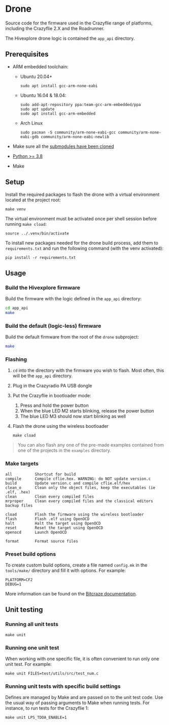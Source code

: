 # Drone

Source code for the firmware used in the Crazyflie range of platforms, including the Crazyflie 2.X and the Roadrunner.

The Hivexplore drone logic is contained the `app_api` directory.

## Prerequisites

- ARM embedded toolchain:
    - Ubuntu 20.04+

        ```
        sudo apt install gcc-arm-none-eabi
        ```

    - Ubuntu 16.04 & 18.04:

        ```
        sudo add-apt-repository ppa:team-gcc-arm-embedded/ppa
        sudo apt update
        sudo apt install gcc-arm-embedded
        ```

    - Arch Linux

        ```
        sudo pacman -S community/arm-none-eabi-gcc community/arm-none-eabi-gdb community/arm-none-eabi-newlib
        ```

- Make sure all the [submodules have been cloned](../README.md#setup)
- [Python >= 3.8](https://www.python.org/downloads/)
- Make

## Setup

Install the required packages to flash the drone with a virtual environment located at the project root:
```
make venv
```

The virtual environment must be activated once per shell session before running `make cload`:
```
source ../.venv/bin/activate
```

To install new packages needed for the drone build process, add them to `requirements.txt` and run the following command (with the venv activated):
```
pip install -r requirements.txt
```

## Usage

### Build the Hivexplore firmware

Build the firmware with the logic defined in the `app_api` directory:
```sh
cd app_api
make
```

### Build the default (logic-less) firmware

Build the default firmware from the root of the `drone` subproject:
```sh
make
```

### Flashing

1. `cd` into the directory with the firmware you wish to flash. Most often, this will be the `app_api` directory.
2. Plug in the Crazyradio PA USB dongle
3. Put the Crazyflie in bootloader mode:
    1. Press and hold the power button
    2. When the blue LED M2 starts blinking, release the power button
    3. The blue LED M3 should now start blinking as well
4. Flash the drone using the wireless bootloader

    ```
    make cload
    ```

> You can also flash any one of the pre-made examples contained from one of the projects in the `examples` directory.

### Make targets

```
all          Shortcut for build
compile      Compile cflie.hex. WARNING: do NOT update version.c
build        Update version.c and compile cflie.elf/hex
clean_o      Clean only the object files, keep the executables (ie .elf, .hex)
clean        Clean every compiled files
mrproper     Clean every compiled files and the classical editors backup files

cload        Flash the firmware using the wireless bootloader
flash        Flash .elf using OpenOCD
halt         Halt the target using OpenOCD
reset        Reset the target using OpenOCD
openocd      Launch OpenOCD

format       Format source files
```

### Preset build options

To create custom build options, create a file named `config.mk` in the `tools/make/`
directory and fill it with options. For example:
```
PLATFORM=CF2
DEBUG=1
```

More information can be found on the
[Bitcraze documentation](https://www.bitcraze.io/documentation/repository/crazyflie-firmware/master/).

## Unit testing

### Running all unit tests

```
make unit
```

### Running one unit test

When working with one specific file, it is often convenient to run only one unit test. For example:
```
make unit FILES=test/utils/src/test_num.c
```

### Running unit tests with specific build settings

Defines are managed by Make and are passed on to the unit test code. Use the
usual way of passing arguments to Make when running tests. For instance, to run tests
for the Crazyflie 1:
```
make unit LPS_TDOA_ENABLE=1
```
